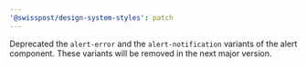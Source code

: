 ```yaml
---
'@swisspost/design-system-styles': patch
---
```


Deprecated the `alert-error` and the `alert-notification` variants of the alert component. These variants will be removed in the next major version.
